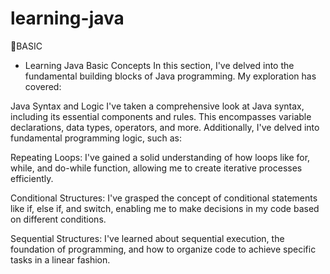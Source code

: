 # learning-java
  📁BASIC
  - Learning Java
  Basic Concepts
  In this section, I've delved into the fundamental building blocks of Java programming. My exploration has covered:
  
  Java Syntax and Logic
  I've taken a comprehensive look at Java syntax, including its essential components and rules. This encompasses variable declarations, data types, operators, and more. Additionally, I've delved into fundamental 
  programming logic, such as:
  
  Repeating Loops: I've gained a solid understanding of how loops like for, while, and do-while function, allowing me to create iterative processes efficiently.
  
  Conditional Structures: I've grasped the concept of conditional statements like if, else if, and switch, enabling me to make decisions in my code based on different conditions.
  
  Sequential Structures: I've learned about sequential execution, the foundation of programming, and how to organize code to achieve specific tasks in a linear fashion.
